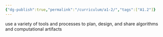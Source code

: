 ```yaml
---
{"dg-publish":true,"permalink":"/curriculum/a1-2/","tags":["A1.2"]}
---
```


use a variety of tools and processes to plan, design, and share algorithms and computational artifacts